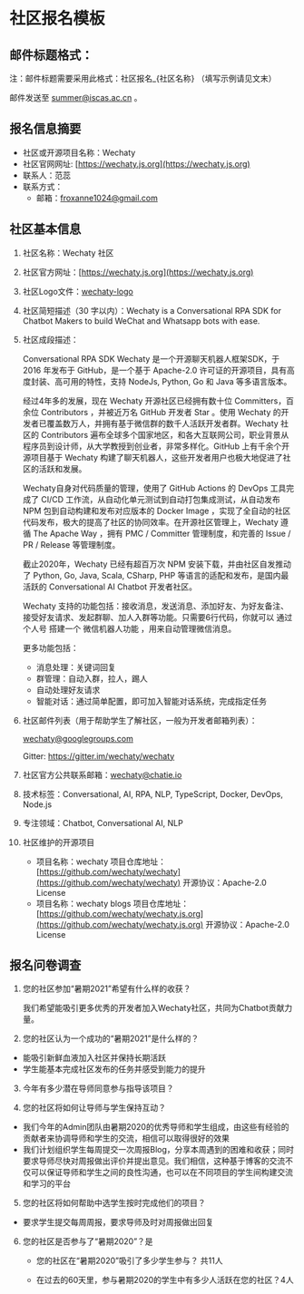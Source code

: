 # 社区报名模板

## 邮件标题格式：

注：邮件标题需要采用此格式：社区报名_{社区名称} （填写示例请见文末）

邮件发送至 summer@iscas.ac.cn 。

## 报名信息摘要

- 社区或开源项目名称：Wechaty
- 社区官网网址: [https://wechaty.js.org](https://wechaty.js.org)
- 联系人：范蕊
- 联系方式：
  - 邮箱：froxanne1024@gmail.com

## 社区基本信息

1. 社区名称：Wechaty 社区
2. 社区官方网址：[https://wechaty.js.org](https://wechaty.js.org)
3. 社区Logo文件：[wechaty-logo](https://wechaty.js.org/img/wechaty-logo.svg)
4. 社区简短描述（30 字以内）：Wechaty is a Conversational RPA SDK for Chatbot Makers to build WeChat and Whatsapp bots with ease.
5. 社区成段描述：

    Conversational RPA SDK Wechaty 是一个开源聊天机器人框架SDK，于 2016 年发布于 GitHub，是一个基于 Apache-2.0 许可证的开源项目，具有高度封装、高可用的特性，支持 NodeJs,  Python,  Go 和 Java 等多语言版本。

    经过4年多的发展，现在 Wechaty 开源社区已经拥有数十位 Committers，百余位 Contributors ，并被近万名 GitHub 开发者 Star 。使用 Wechaty 的开发者已覆盖数万人，并拥有基于微信群的数千人活跃开发者群。Wechaty 社区的 Contributors 遍布全球多个国家地区，和各大互联网公司，职业背景从程序员到设计师，从大学教授到创业者，非常多样化。GitHub 上有千余个开源项目基于 Wechaty 构建了聊天机器人，这些开发者用户也极大地促进了社区的活跃和发展。

    Wechaty自身对代码质量的管理，使用了 GitHub Actions 的 DevOps 工具完成了 CI/CD 工作流，从自动化单元测试到自动打包集成测试，从自动发布 NPM 包到自动构建和发布对应版本的 Docker Image ，实现了全自动的社区代码发布，极大的提高了社区的协同效率。在开源社区管理上，Wechaty 遵循 The Apache Way ，拥有 PMC / Committer 管理制度，和完善的 Issue / PR / Release 等管理制度。

    截止2020年，Wechaty 已经有超百万次 NPM 安装下载，并由社区自发推动了 Python, Go, Java, Scala, CSharp, PHP 等语言的适配和发布，是国内最活跃的 Conversational AI Chatbot 开发者社区。

    Wechaty 支持的功能包括：接收消息，发送消息、添加好友、为好友备注、接受好友请求、发起群聊、加人入群等功能。只需要6行代码，你就可以 通过个人号 搭建一个 微信机器人功能 ，用来自动管理微信消息。

    更多功能包括：
     - 消息处理：关键词回复
     - 群管理：自动入群，拉人，踢人
     - 自动处理好友请求
     - 智能对话：通过简单配置，即可加入智能对话系统，完成指定任务

7. 社区邮件列表（用于帮助学生了解社区，一般为开发者邮箱列表）： 

    <wechaty@googlegroups.com>

    Gitter: <https://gitter.im/wechaty/wechaty>
    
9. 社区官方公共联系邮箱：wechaty@chatie.io
10. 技术标签：Conversational, AI, RPA, NLP, TypeScript, Docker, DevOps, Node.js
11. 专注领域：Chatbot, Conversational AI, NLP
12. 社区维护的开源项目

    - 项目名称：wechaty
      项目仓库地址：[https://github.com/wechaty/wechaty](https://github.com/wechaty/wechaty)
      开源协议：Apache-2.0 License
    - 项目名称：wechaty blogs
      项目仓库地址：[https://github.com/wechaty/wechaty.js.org](https://github.com/wechaty/wechaty.js.org)
      开源协议：Apache-2.0 License

## 报名问卷调查

1. 您的社区参加“暑期2021”希望有什么样的收获？

   我们希望能吸引更多优秀的开发者加入Wechaty社区，共同为Chatbot贡献力量。

2. 您的社区认为一个成功的“暑期2021”是什么样的？

  - 能吸引新鲜血液加入社区并保持长期活跃
  - 学生能基本完成社区发布的任务并感受到能力的提升

3. 今年有多少潜在导师同意参与指导该项目？

4. 您的社区将如何让导师与学生保持互动？

  - 我们今年的Admin团队由暑期2020的优秀导师和学生组成，由这些有经验的贡献者来协调导师和学生的交流，相信可以取得很好的效果
  - 我们计划组织学生每周提交一次周报Blog，分享本周遇到的困难和收获；同时要求导师尽快对周报做出评价并提出意见。我们相信，这种基于博客的交流不仅可以保证导师和学生之间的良性沟通，也可以在不同项目的学生间构建交流和学习的平台

5. 您的社区将如何帮助中选学生按时完成他们的项目？

  - 要求学生提交每周周报，要求导师及时对周报做出回复

6. 您的社区是否参与了“暑期2020”？是

   - 您的社区在“暑期2020”吸引了多少学生参与？ 共11人

   - 在过去的60天里，参与暑期2020的学生中有多少人活跃在您的社区？4人
